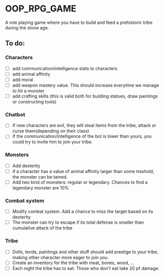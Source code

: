 # OOP_RPG_GAME

A role playing game where you have to build and feed a prehistoric tribe during the stone age. 

## To do: ##
### Characters ###
- [ ] add communication/intelligence stats to characters
- [ ] add animal affinity
- [ ] add moral 
- [ ] add weapon mastery value. This should increase everytime we manage to hit a monster
- [ ] add crafting skills (this is valid both for building statues, draw paintings or constructing tools)

### Chatbot ### 
- [ ] If new characters are evil, they will steal items from the tribe, attack or curse them(depending on their class)
- [ ] If the communication/intelligence of the bot is lower than yours, you could try to invite him to join your tribe. 

### Monsters ### 
- [ ] Add dexterity
- [ ] if a character has a value of animal affinity larger than some treshold, the monster can be tamed.
- [ ] Add two kind of monsters: regular or legendary. Chances to find a legendary monster are 10%

### Combat system ### 
- [ ] Modify combat system. Add a chance to miss the target based on its dexterity
- [ ] The monster can try to escape if its total defense is smaller than cumulative attack of the tribe

### Tribe ### 
- [ ] Dolls, tends, paintings and other stuff should add prestige to your tribe, making other character more eager to join you.
- [ ] Create an inventory for the tribe with meat, bones, wood, ...
- [ ] Each night the tribe has to eat. Those who don't eat take 20 pf damage.
